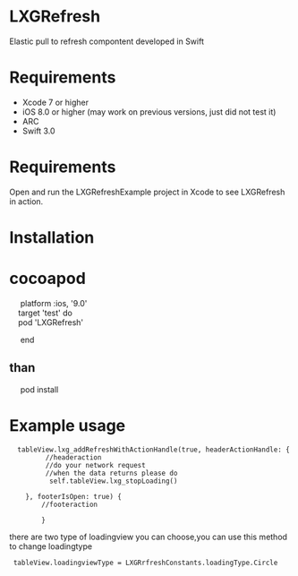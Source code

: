 # LXGRefresh
Elastic pull to refresh compontent developed in Swift

# Requirements
 * Xcode 7 or higher
 * iOS 8.0 or higher (may work on previous versions, just did not test it)
 * ARC
 * Swift 3.0
# Requirements
 Open and run the LXGRefreshExample project in Xcode to see LXGRefresh in action.
# Installation
# cocoapod
      platform :ios, '9.0'<br>
      target 'test' do<br>
      pod 'LXGRefresh' 

      end
  ## than
      pod install

# Example usage


      tableView.lxg_addRefreshWithActionHandle(true, headerActionHandle: {
             //headeraction
             //do your network request
             //when the data returns please do
              self.tableView.lxg_stopLoading()
            
        }, footerIsOpen: true) {
            //footeraction
            
            }
            
there are two type of loadingview you can choose,you can use this method to change loadingtype
 
     tableView.loadingviewType = LXGRrfreshConstants.loadingType.Circle
